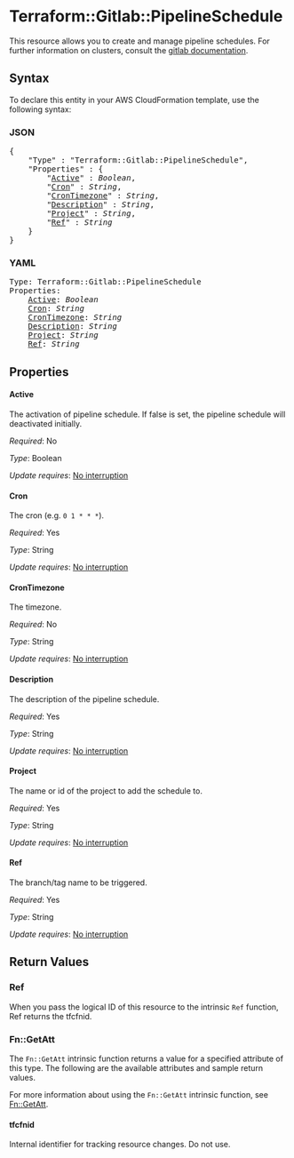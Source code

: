 # Terraform::Gitlab::PipelineSchedule

This resource allows you to create and manage pipeline schedules.
For further information on clusters, consult the [gitlab
documentation](https://docs.gitlab.com/ce/user/project/pipelines/schedules.html).

## Syntax

To declare this entity in your AWS CloudFormation template, use the following syntax:

### JSON

<pre>
{
    "Type" : "Terraform::Gitlab::PipelineSchedule",
    "Properties" : {
        "<a href="#active" title="Active">Active</a>" : <i>Boolean</i>,
        "<a href="#cron" title="Cron">Cron</a>" : <i>String</i>,
        "<a href="#crontimezone" title="CronTimezone">CronTimezone</a>" : <i>String</i>,
        "<a href="#description" title="Description">Description</a>" : <i>String</i>,
        "<a href="#project" title="Project">Project</a>" : <i>String</i>,
        "<a href="#ref" title="Ref">Ref</a>" : <i>String</i>
    }
}
</pre>

### YAML

<pre>
Type: Terraform::Gitlab::PipelineSchedule
Properties:
    <a href="#active" title="Active">Active</a>: <i>Boolean</i>
    <a href="#cron" title="Cron">Cron</a>: <i>String</i>
    <a href="#crontimezone" title="CronTimezone">CronTimezone</a>: <i>String</i>
    <a href="#description" title="Description">Description</a>: <i>String</i>
    <a href="#project" title="Project">Project</a>: <i>String</i>
    <a href="#ref" title="Ref">Ref</a>: <i>String</i>
</pre>

## Properties

#### Active

The activation of pipeline schedule. If false is set, the pipeline schedule will deactivated initially.

_Required_: No

_Type_: Boolean

_Update requires_: [No interruption](https://docs.aws.amazon.com/AWSCloudFormation/latest/UserGuide/using-cfn-updating-stacks-update-behaviors.html#update-no-interrupt)

#### Cron

The cron (e.g. `0 1 * * *`).

_Required_: Yes

_Type_: String

_Update requires_: [No interruption](https://docs.aws.amazon.com/AWSCloudFormation/latest/UserGuide/using-cfn-updating-stacks-update-behaviors.html#update-no-interrupt)

#### CronTimezone

The timezone.

_Required_: No

_Type_: String

_Update requires_: [No interruption](https://docs.aws.amazon.com/AWSCloudFormation/latest/UserGuide/using-cfn-updating-stacks-update-behaviors.html#update-no-interrupt)

#### Description

The description of the pipeline schedule.

_Required_: Yes

_Type_: String

_Update requires_: [No interruption](https://docs.aws.amazon.com/AWSCloudFormation/latest/UserGuide/using-cfn-updating-stacks-update-behaviors.html#update-no-interrupt)

#### Project

The name or id of the project to add the schedule to.

_Required_: Yes

_Type_: String

_Update requires_: [No interruption](https://docs.aws.amazon.com/AWSCloudFormation/latest/UserGuide/using-cfn-updating-stacks-update-behaviors.html#update-no-interrupt)

#### Ref

The branch/tag name to be triggered.

_Required_: Yes

_Type_: String

_Update requires_: [No interruption](https://docs.aws.amazon.com/AWSCloudFormation/latest/UserGuide/using-cfn-updating-stacks-update-behaviors.html#update-no-interrupt)

## Return Values

### Ref

When you pass the logical ID of this resource to the intrinsic `Ref` function, Ref returns the tfcfnid.

### Fn::GetAtt

The `Fn::GetAtt` intrinsic function returns a value for a specified attribute of this type. The following are the available attributes and sample return values.

For more information about using the `Fn::GetAtt` intrinsic function, see [Fn::GetAtt](https://docs.aws.amazon.com/AWSCloudFormation/latest/UserGuide/intrinsic-function-reference-getatt.html).

#### tfcfnid

Internal identifier for tracking resource changes. Do not use.


